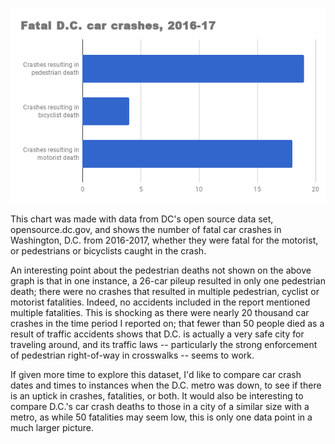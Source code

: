 ![Fatal Car Crashes in Washington, D.C., 2016-17](https://github.com/kcimini/Digital-Frameworks/blob/master/chart%20(1).png)

This chart was made with data from DC's open source data set, opensource.dc.gov, and shows the number of fatal car crashes in Washington, D.C. from 2016-2017, whether they were fatal for the motorist, or pedestrians or bicyclists caught in the crash. 

An interesting point about the pedestrian deaths not shown on the above graph is that in one instance, a 26-car pileup resulted in only one pedestrian death; there were no crashes that resulted in multiple pedestrian, cyclist or motorist fatalities. Indeed, no accidents included in the report mentioned multiple fatalities. This is shocking as there were nearly 20 thousand car crashes in the time period I reported on; that fewer than 50 people died as a result of traffic accidents shows that D.C. is actually a very safe city for traveling around, and its traffic laws -- particularly the strong enforcement of pedestrian right-of-way in crosswalks -- seems to work. 

If given more time to explore this dataset, I'd like to compare car crash dates and times to instances when the D.C. metro was down, to see if there is an uptick in crashes, fatalities, or both. It would also be interesting to compare D.C.'s car crash deaths to those in a city of a similar size with a metro, as while 50 fatalities may seem low, this is only one data point in a much larger picture.
